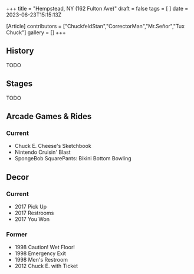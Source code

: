 +++
title = "Hempstead, NY (162 Fulton Ave)"
draft = false
tags = [ ]
date = 2023-06-23T15:15:13Z

[Article]
contributors = ["ChuckfeldStan","CorrectorMan","Mr.Señor","Tux Chuck"]
gallery = []
+++
## History ##
TODO

## Stages ##
TODO

## Arcade Games & Rides ##

### Current ###

* Chuck E. Cheese's Sketchbook
* Nintendo Cruisin' Blast
* SpongeBob SquarePants: Bikini Bottom Bowling

## Decor ##

### Current ###

* 2017 Pick Up
* 2017 Restrooms
* 2017 You Won

### Former ###

* 1998 Caution! Wet Floor!
* 1998 Emergency Exit
* 1998 Men's Restroom
* 2012 Chuck E. with Ticket